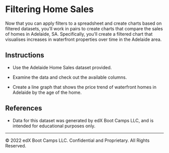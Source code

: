 # Filtering Home Sales

Now that you can apply filters to a spreadsheet and create charts based on filtered datasets, you’ll work in pairs to create charts that compare the sales of homes in Adelaide, SA. Specifically, you'll create a filtered chart that visualises increases in waterfront properties over time in the Adelaide area.

## Instructions

* Use the Adelaide Home Sales dataset provided.

* Examine the data and check out the available columns.

* Create a line graph that shows the price trend of waterfront homes in Adelaide by the age of the home.

## References

* Data for this dataset was generated by edX Boot Camps LLC, and is intended for educational purposes only.

- - -

© 2022 edX Boot Camps LLC. Confidential and Proprietary. All Rights Reserved.
